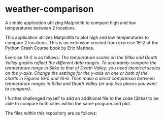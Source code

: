 # weather-comparison
A simple application utilizing Matplotlib to compare high and low temperatures between 2 locations.

This application utilizes Matplotlib to plot high and low temperatures to compare 2 locations. This is an extension created from exercise 16-2 of the Python Crash Course book by Eric Matthes.

Exercise 16-2 is as follows: *The temperature scales on the Sitka and Death Valley graphs reflect the different data ranges. To accurately compare the temperature range in Sitka to that of Death Valley, you need identical scales on the y-axis. Change the settings for the y-axis on one or both of the charts in Figures 16-5 and 16-6. Then make a direct comparison between temperature ranges in Sitka and Death Valley (or any two places you want to compare).*.

I further challenged myself to add an additional file to the code (Sitka) to be able to compare both cities within the same program and plot.

The files within this repository are as follows:
